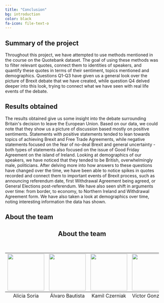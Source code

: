 ```yaml
---
title: "Conclusion"
bg: introduction
color: black
fa-icon: file-text-o
---
```

## Summary of the project
Throughout this project, we have attempted to use methods mentioned in the course on the Quotebank dataset. The goal of using these methods was to filter relevant quotes, connect them to identities of speakers, and quantify these quotes in terms of their sentiment, topics mentioned and demographics. Questions Q1-Q3 have given us a general look over the picture of Brexit debate that we have created, while question Q4 delved deeper into this look, trying to connect what we have seen with real life events of the debate.

## Results obtained
The results obtained give us some insight into the debate surrounding Britain's decision to leave the European Union. Based on our data, we could note that they show us a picture of discussion based mostly on positive sentiments. Statements with positive statements tended to lean towards topics of achieving Brexit and Free Trade Agreements, while negative statements focused on the fear of no-deal Brexit and general uncertainty - both types of statements also focused on the issue of Good Friday Agreement on the island of Ireland. Looking at demographics of our speakers, we have noticed that they tended to be British, overwhelmingly male, politicians. After delving more into how answers to these questions have changed over the time, we have been able to notice spikes in quotes recorded and connect them to important events of Brexit process, such as announcing referendum date, first Withdrawal Agreement being agreed, or General Elections post-referendum. We have also seen shift in arguments over time: from border, to economy, to Northern Ireland and Withdrawal Agreement form. We have also taken a look at demographics over time, noting interesting information the data has shown.

## About the team
<center> 
  <h2>About the team </h2>
</center>
<table align="center">
  <br>
  <tbody>
    <tr>
      <td style="text-align:center"><img style="display:block;margin-left:auto;margin-right:auto;" src="/assets/img/team-alicia.png" width="120"></td>
      <td style="text-align:center"><img style="display:block;margin-left:auto;margin-right:auto;" src="/assets/img/team-alvaro.png" width="120"></td>
      <td style="text-align:center"><img style="display:block;margin-left:auto;margin-right:auto;" src="/assets/img/team-kamil.png" width="120"></td>
            <td style="text-align:center"><img style="display:block;margin-left:auto;margin-right:auto;" src="/assets/img/team-victor.png" width="120"></td>

      
   </tr>
  </tbody>
  <tfoot>
    <tr>
      <td style="text-align:center">Alicia Soria</td>
      <td style="text-align:center">Álvaro Bautista</td>
      <td style="text-align:center">Kamil Czerniak</td>
      <td style="text-align:center">Víctor González</td>
   </tr>
  </tfoot>
</table>  
